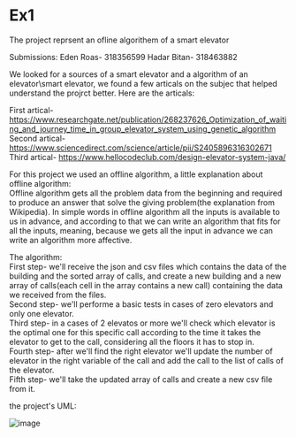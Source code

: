 # Ex1
The project reprsent an ofline algorithem of a smart elevator

Submissions:
Eden Roas- 318356599
Hadar Bitan- 318463882

We looked for a sources of a smart elevator and a algorithm of an elevator\smart elevator, we found a few articals on the subjec that helped understand the projrct better.
Here are the articals:

First artical- https://www.researchgate.net/publication/268237626_Optimization_of_waiting_and_journey_time_in_group_elevator_system_using_genetic_algorithm  
Second artical- https://www.sciencedirect.com/science/article/pii/S2405896316302671   
Third artical- https://www.hellocodeclub.com/design-elevator-system-java/

For this project we used an offline algorithm, a little explanation about offline algorithm:  
Offline algorithm gets all the problem data from the beginning and required to produce an answer that solve the giving problem(the explanation from Wikipedia).
In simple words in offline algorithm all the inputs is available to us in advance, and according to that we can write an algorithm that fits for all the inputs, meaning, because we gets all the input in advance we can write an algorithm more affective. 

The algorithm:   
First step- we'll receive the json and csv files which contains the data of the building and the sorted array of calls,
and create a new building and a new array of calls(each cell in the array contains a new call) containing the data we received from the files.      
Second step- we'll performe a basic tests in cases of zero elevators and only one elevator.    
Third step- in a cases of 2 elevatos or more we'll check which elevator is the optimal one for this specific call according to the time it takes the elevator to get to the call, considering all the floors it has to stop in.       
Fourth step- after we'll find the right elevator we'll update the number of elevator in the right variable of the call and add the call to the list of calls of the elevator.    
Fifth step- we'll take the updated array of calls and create a new csv file from it.    


the project's UML:

![image](https://user-images.githubusercontent.com/86705118/142629166-9451e9c3-c3f5-4881-9b4e-2e2aad7f9c53.png)
